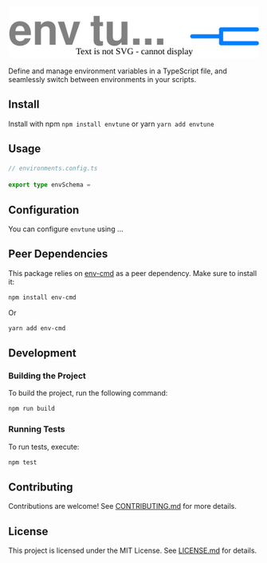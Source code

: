 ![envtune](./assets/envtuneLogo.drawio.svg)

Define and manage environment variables in a TypeScript file, and seamlessly switch between environments in your scripts.

<!-- ## Table of Contents

- [Table of Contents](#table-of-contents)
- [Usage](#usage)
- [Installation](#installation)
  - [Advanced Usage](#advanced-usage)
- [Configuration](#configuration)
- [Peer Dependencies](#peer-dependencies)
- [Development](#development)
  - [Building the Project](#building-the-project)
  - [Running Tests](#running-tests)
- [Contributing](#contributing)
- [License](#license) -->

## Install

Install with npm `npm install envtune` or yarn `yarn add envtune`

## Usage

```typescript
// environments.config.ts

export type envSchema =
```

<!-- ### Advanced Usage

If you wish to utilize advanced features like ...

-->

## Configuration

You can configure `envtune` using ...

## Peer Dependencies

This package relies on [env-cmd](https://www.npmjs.com/package/env-cmd) as a peer dependency. Make sure to install it:

```bash
npm install env-cmd
```

Or

```bash
yarn add env-cmd
```

## Development

### Building the Project

To build the project, run the following command:

```bash
npm run build
```

### Running Tests

To run tests, execute:

```bash
npm test
```

## Contributing

Contributions are welcome! See [CONTRIBUTING.md](CONTRIBUTING.md) for more details.

## License

This project is licensed under the MIT License. See [LICENSE.md](LICENSE.md) for details.

